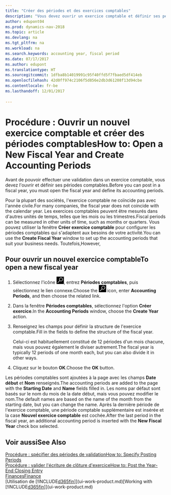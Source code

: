 ```yaml
---
title: "Créer des périodes et des exercices comptables"
description: "Vous devez ouvrir un exercice comptable et définir ses périodes comptables avant de pouvoir y effectuer une validation."
author: edupont04
ms.prod: dynamics-nav-2018
ms.topic: article
ms.devlang: na
ms.tgt_pltfrm: na
ms.workload: na
ms.search.keywords: accounting year, fiscal period
ms.date: 07/17/2017
ms.author: edupont
ms.translationtype: HT
ms.sourcegitcommit: 1dfba8b14019991c95f40ffd5f7fbaed5df414eb
ms.openlocfilehash: 42d0ff974c2106f5d856e2db3d61208f13d94cbe
ms.contentlocale: fr-be
ms.lasthandoff: 12/01/2017

---
```

# <a name="how-to-open-a-new-fiscal-year-and-create-accounting-periods"></a><span data-ttu-id="231d3-103">Procédure : Ouvrir un nouvel exercice comptable et créer des périodes comptables</span><span class="sxs-lookup"><span data-stu-id="231d3-103">How to: Open a New Fiscal Year and Create Accounting Periods</span></span>
<span data-ttu-id="231d3-104">Avant de pouvoir effectuer une validation dans un exercice comptable, vous devez l'ouvrir et définir ses périodes comptables.</span><span class="sxs-lookup"><span data-stu-id="231d3-104">Before you can post in a fiscal year, you must open the fiscal year and define its accounting periods.</span></span>  

<span data-ttu-id="231d3-105">Pour la plupart des sociétés, l'exercice comptable ne coïncide pas avec l'année civile.</span><span class="sxs-lookup"><span data-stu-id="231d3-105">For many companies, the fiscal year does not coincide with the calendar year.</span></span> <span data-ttu-id="231d3-106">Les exercices comptables peuvent être mesurés dans d'autres unités de temps, telles que les mois ou les trimestres.</span><span class="sxs-lookup"><span data-stu-id="231d3-106">Fiscal periods can be measured in other units of time, such as months or quarters.</span></span> <span data-ttu-id="231d3-107">Vous pouvez utiliser la fenêtre **Créer exercice comptable** pour configurer les périodes comptables qui s'adaptent aux besoins de votre activité.</span><span class="sxs-lookup"><span data-stu-id="231d3-107">You can use the **Create Fiscal Year** window to set up the accounting periods that suit your business needs.</span></span> <span data-ttu-id="231d3-108">Toutefois,</span><span class="sxs-lookup"><span data-stu-id="231d3-108">However,</span></span>   

## <a name="to-open-a-new-fiscal-year"></a><span data-ttu-id="231d3-109">Pour ouvrir un nouvel exercice comptable</span><span class="sxs-lookup"><span data-stu-id="231d3-109">To open a new fiscal year</span></span>
1. <span data-ttu-id="231d3-110">Sélectionnez l'icône ![Page ou état pour la recherche](media/ui-search/search_small.png "Page ou état pour la recherche"), entrez **Périodes comptables**, puis sélectionnez le lien connexe.</span><span class="sxs-lookup"><span data-stu-id="231d3-110">Choose the ![Search for Page or Report](media/ui-search/search_small.png "Search for Page or Report icon") icon, enter **Accounting Periods**, and then choose the related link.</span></span>
2. <span data-ttu-id="231d3-111">Dans la fenêtre **Périodes comptables**, sélectionnez l'option **Créer exercice**.</span><span class="sxs-lookup"><span data-stu-id="231d3-111">In the **Accounting Periods** window, choose the **Create Year** action.</span></span>
3. <span data-ttu-id="231d3-112">Renseignez les champs pour définir la structure de l'exercice comptable.</span><span class="sxs-lookup"><span data-stu-id="231d3-112">Fill in the fields to define the structure of the fiscal year.</span></span>

    <span data-ttu-id="231d3-113">Celui-ci est habituellement constitué de 12 périodes d'un mois chacune, mais vous pouvez également le diviser autrement.</span><span class="sxs-lookup"><span data-stu-id="231d3-113">The fiscal year is typically 12 periods of one month each, but you can also divide it in other ways.</span></span>
4. <span data-ttu-id="231d3-114">Cliquez sur le bouton **OK**.</span><span class="sxs-lookup"><span data-stu-id="231d3-114">Choose the **OK** button.</span></span>

<span data-ttu-id="231d3-115">Les périodes comptables sont ajoutées à la page avec les champs **Date début** et **Nom** renseignés.</span><span class="sxs-lookup"><span data-stu-id="231d3-115">The accounting periods are added to the page with the **Starting Date** and **Name** fields filled in.</span></span> <span data-ttu-id="231d3-116">Les noms par défaut sont basés sur le nom du mois de la date début, mais vous pouvez modifier le nom.</span><span class="sxs-lookup"><span data-stu-id="231d3-116">The default names are based on the name of the month from the starting date, but you can change the name.</span></span> <span data-ttu-id="231d3-117">Après la dernière période de l'exercice comptable, une période comptable supplémentaire est insérée et la case **Nouvel exercice comptable** est cochée.</span><span class="sxs-lookup"><span data-stu-id="231d3-117">After the last period in the fiscal year, an additional accounting period is inserted with the **New Fiscal Year** check box selected.</span></span>  


## <a name="see-also"></a><span data-ttu-id="231d3-118">Voir aussi</span><span class="sxs-lookup"><span data-stu-id="231d3-118">See Also</span></span>
[<span data-ttu-id="231d3-119">Procédure : spécifier des périodes de validation</span><span class="sxs-lookup"><span data-stu-id="231d3-119">How to: Specify Posting Periods</span></span>](finance-how-specify-posting-periods.md)  
[<span data-ttu-id="231d3-120">Procédure : valider l'écriture de clôture d'exercice</span><span class="sxs-lookup"><span data-stu-id="231d3-120">How to: Post the Year-End Closing Entry</span></span>](year-how-post-year-end-close-entry.md)  
[<span data-ttu-id="231d3-121">Finances</span><span class="sxs-lookup"><span data-stu-id="231d3-121">Finance</span></span>](finance.md)  
<span data-ttu-id="231d3-122">[Utilisation de [!INCLUDE[d365fin](includes/d365fin_md.md)]](ui-work-product.md)</span><span class="sxs-lookup"><span data-stu-id="231d3-122">[Working with [!INCLUDE[d365fin](includes/d365fin_md.md)]](ui-work-product.md)</span></span>

